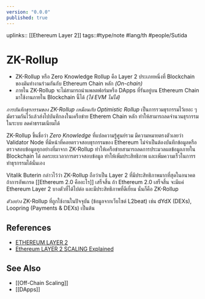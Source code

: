 ```yaml
---
version: "0.0.0"
published: true
---
```

uplinks:: [[Ethereum Layer 2]] 
tags::#type/note #lang/th #people/Sutida

# ZK-Rollup
- ZK-Rollup หรือ Zero Knowledge Rollup คือ Layer 2 ประเภทหนึ่งที่ Blockchain ของมันทำงานร่วมกันกับ Ethereum Chain หลัก *(On-chain)*
- ภายใน ZK-Rollup จะไม่สามารถนำแพลตฟอร์มหรือ DApps ที่รันอยู่บน Ethereum Chain มาใช้งานภายใน Blockchain นี้ได้ *(ใช้ EVM ไม่ได้)*

*การบันทึกธุรกรรมของ ZK-Rollup เหมือนกับ Optimistic Rollup* เป็นการรวมธุรกรรมไว้เยอะ ๆ มัดรวมกันไว้เเล้วส่งไปบันทึกลงในเครือข่าย Etherem Chain หลัก ทำให้สามารถลดจำนวนธุรกรรมในระบบ ลดค่าธรรมเนียมได้ 

ZK-Rollup ขึ้นชื่อว่า *Zero Knowledge* ที่แปลความรู้ศูนย์รวม มีความหมายตรงตัวเลยว่า Validator Node ที่มีหน้าที่คอยตรวจสอบธุรกรรมของ Ethereum ไม่จำเป็นต้องบันทึกข้อมูลหรือตรวจสอบข้อมูลทุกอย่างที่มาจาก ZK-Rollup ทำให้เครือข่ายสามารถลดการประมวลผลข้อมูลภายใน Blockchain ได้ ลดระยะเวลาการตรวจสอบข้อมูล ทำให้เพิ่มประสิทธิภาพ และเพิ่มความเร็วในการรทำธุรกรรมได้นั่นเอง

Vitalik Buterin กล่าวไว้ว่า ZK-Rollup ถือว่าเป็น Layer 2 ที่มีประสิทธิภาพมากที่สุดในอนาคต ถ้าการอัพเกรด [[Ethereum 2.0 คืออะไร]] เสร็จสิ้น 
ถ้า Ethereum 2.0 เสร็จสิ้น จะมีแค่ Ethereum Layer 2 บางตัวที่ได้ไปต่อ และมีประสิทธิภาพที่ดีเยี่ยม นั่นก็คือ ZK-Rollup

*ตัวอย่าง* ZK-Rollup ที่ถูกใช้งานในปัจจุบัน (ข้อมูลจากเว็บไซต์ L2beat) เช่น dYdX (DEXs), Loopring (Payments & DEXs) เป็นต้น

## References
- [ETHEREUM LAYER 2](https://academy.bitcoinaddict.org/what-is-ethereum-layer-2/)
-  [Ethereum LAYER 2 SCALING Explained](https://www.youtube.com/watch?v=BgCgauWVTs0&t=455s)
## See Also
- [[Off-Chain Scaling]]
- [[DApps]]
